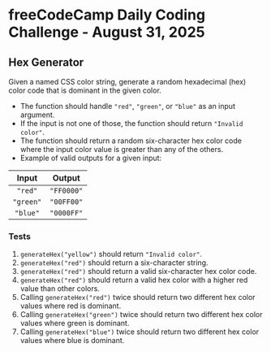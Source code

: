 # freeCodeCamp Daily Coding Challenge - August 31, 2025

## Hex Generator

Given a named CSS color string, generate a random hexadecimal (hex) color code that is dominant in the given color.

* The function should handle `"red"`, `"green"`, or `"blue"` as an input argument.
* If the input is not one of those, the function should return `"Invalid color"`.
* The function should return a random six-character hex color code where the input color value is greater than any of the others.
* Example of valid outputs for a given input:

| Input   | Output   |
|:-------:|:--------:|
|`"red"`  |`"FF0000"`|
|`"green"`|`"00FF00"`|
|`"blue"` |`"0000FF"`|

### Tests
1. `generateHex("yellow")` should return `"Invalid color"`.
2. `generateHex("red")` should return a six-character string.
3. `generateHex("red")` should return a valid six-character hex color code.
4. `generateHex("red")` should return a valid hex color with a higher red value than other colors.
5. Calling `generateHex("red")` twice should return two different hex color values where red is dominant.
6. Calling `generateHex("green")` twice should return two different hex color values where green is dominant.
7. Calling `generateHex("blue")` twice should return two different hex color values where blue is dominant.